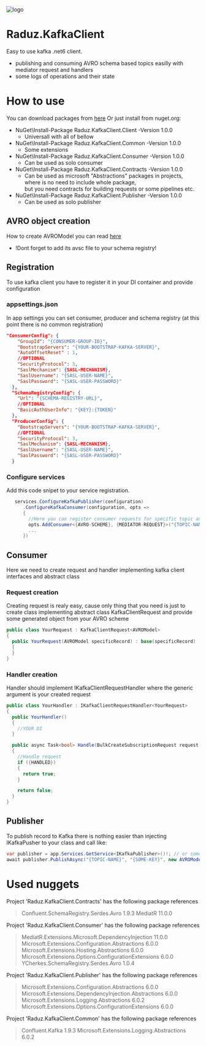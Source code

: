 ![logo](https://user-images.githubusercontent.com/37796889/197366999-7aef1ddf-8bae-4859-b40f-3d0d9c542df4.png)

# Raduz.KafkaClient
Easy to use kafka .net6 client.
+ publishing and consuming AVRO schema based topics easilly with mediator request and handlers
+ some logs of operations and their state

# How to use
You can download packages from [here](https://github.com/Rades98?tab=packages) 
Or just install from nuget.org:
+ NuGet\Install-Package Raduz.KafkaClient.Client -Version 1.0.0 
  - Universall with all of bellow
+ NuGet\Install-Package Raduz.KafkaClient.Common -Version 1.0.0
  - Some extensions
+ NuGet\Install-Package Raduz.KafkaClient.Consumer -Version 1.0.0
  - Can be used as solo consumer
+ NuGet\Install-Package Raduz.KafkaClient.Contracts -Version 1.0.0 
  - Can be used as microsoft "Abstractions" packages in projects,</br> where is no need to include whole package, </br> but you need contracts for building requests or some pipelines etc.
+ NuGet\Install-Package Raduz.KafkaClient.Publisher -Version 1.0.0
  - Can be used as solo publisher

## AVRO object creation
How to create AVROModel you can read [here](https://engineering.chrobinson.com/dotnet-avro/guides/cli-generate/)
+ !Dont forget to add its avsc file to your schema registry!

## Registration
To use kafka client you have to register it in your DI container and provide configuration

### appsettings.json
In app settings you can set consumer, producer and schema registry (at this point there is no common registration)
``` json
"ConsumerConfig": {
    "GroupId": "{CONSUMER-GROUP-ID}",
    "BootstrapServers": "{YOUR-BOOTSTRAP-KAFKA-SERVER}",
    "AutoOffsetReset" : 1,
    //OPTIONAL
    "SecurityProtocol": 3,
    "SaslMechanism": {SASL-MECHANISM},
    "SaslUsername": "{SASL-USER-NAME}",
    "SaslPassword": "{SASL-USER-PASSWORD}"
  },
  "SchemaRegistryConfig": {
    "Url": "{SCHEMA-REGISTRY-URL}",
    //OPTIONAL
    "BasicAuthUserInfo": "{KEY}:{TOKEN}"
  },
  "ProducerConfig": {
    "BootstrapServers": "{YOUR-BOOTSTRAP-KAFKA-SERVER}",
    //OPTIONAL
    "SecurityProtocol": 3,
    "SaslMechanism": {SASL-MECHANISM},
    "SaslUsername": "{SASL-USER-NAME}",
    "SaslPassword": "{SASL-USER-PASSWORD}"
  }
```
### Configure services
Add this code snipet to your service registration.
``` cs
   services.ConfigureKafkaPublisher(configuration)
      .ConfigureKafkaConsumer(configuration, opts =>
      {
        //Here you can register consumer requests for specific topic and AVRO model
        opts.AddConsumer<{AVRO-SCHEME}, {MEDIATOR-REQUEST}>("{TOPIC-NAME}");
        ...
      })
```
## Consumer
Here we need to create request and handler implementing kafka client interfaces and abstract class

### Request creation
Creating request is realy easy, cause only thing that you need is just to create class implementing abstract class KafkaClientRequest and provide some generated object from your AVRO scheme
``` cs
public class YourRequest : KafkaClientRequest<AVROModel>
{
  public YourRequest(AVROModel specificRecord) : base(specificRecord)
  {
  }
}
```  

### Handler creation
Handler should implement IKafkaClientRequestHandler where the generic argument is your created request
```  cs
public class YourHandler : IKafkaClientRequestHandler<YourRequest>
{
  public YourHandler()
  {
    //YOUR DI
  }

  public async Task<bool> Handle(BulkCreateSubscriptionRequest request, CancellationToken cancellationToken)
  {
    //Handle request
    if ({HANDLED})
    {
      return true;
    }

    return false;
  }
}
```  

## Publisher
To publish record to Kafka there is nothing easier than injecting IKafkaPusher to your class and call like:
```  cs
var publisher = app.Services.GetService<IKafkaPublisher>()!; // or some other way to obtain
await publisher.PublishAsync("{TOPIC-NAME}", "{SOME-KEY}", new AVROModel() { Data = data }, cancellationToken);
``` 

# Used nuggets
Project 'Raduz.KafkaClient.Contracts' has the following package references
   > Confluent.SchemaRegistry.Serdes.Avro      1.9.3 
   > MediatR                                   11.0.0

Project 'Raduz.KafkaClient.Consumer' has the following package references
   > MediatR.Extensions.Microsoft.DependencyInjection          11.0.0 
   > Microsoft.Extensions.Configuration.Abstractions           6.0.0 
   > Microsoft.Extensions.Hosting.Abstractions                 6.0.0  
   > Microsoft.Extensions.Options.ConfigurationExtensions      6.0.0  
   > YCherkes.SchemaRegistry.Serdes.Avro                       1.0.4   

Project 'Raduz.KafkaClient.Publisher' has the following package references
   > Microsoft.Extensions.Configuration.Abstractions            6.0.0   
   > Microsoft.Extensions.DependencyInjection.Abstractions      6.0.0  
   > Microsoft.Extensions.Logging.Abstractions                  6.0.2   
   > Microsoft.Extensions.Options.ConfigurationExtensions       6.0.0  

Project 'Raduz.KafkaClient.Common' has the following package references
   > Confluent.Kafka                                1.9.3 
   > Microsoft.Extensions.Logging.Abstractions      6.0.2  
